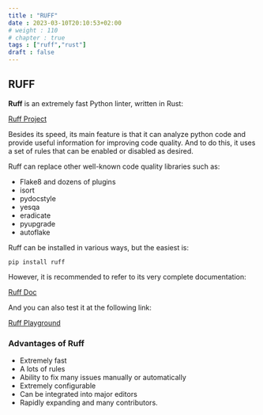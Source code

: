 ```yaml
---
title : "RUFF"
date : 2023-03-10T20:10:53+02:00
# weight : 110
# chapter : true
tags : ["ruff","rust"]
draft : false
---
```


<!-- Hotjar Tracking Code for https://pythonbiellagroup.it -->
<script>
    (function(h,o,t,j,a,r){
        h.hj=h.hj||function(){(h.hj.q=h.hj.q||[]).push(arguments)};
        h._hjSettings={hjid:2847436,hjsv:6};
        a=o.getElementsByTagName('head')[0];
        r=o.createElement('script');r.async=1;
        r.src=t+h._hjSettings.hjid+j+h._hjSettings.hjsv;
        a.appendChild(r);
    })(window,document,'https://static.hotjar.com/c/hotjar-','.js?sv=');
</script>

## RUFF

**Ruff** is an extremely fast Python linter, written in Rust:

[Ruff Project](https://github.com/charliermarsh/ruff "Ruff")

Besides its speed, its main feature is that it can analyze python code and provide useful information for improving code quality. And to do this, it uses a set of rules that can be enabled or disabled as desired.

Ruff can replace other well-known code quality libraries such as:

* Flake8 and dozens of plugins
* isort
* pydocstyle
* yesqa
* eradicate
* pyupgrade
* autoflake

Ruff can be installed in various ways, but the easiest is:

```
pip install ruff
```

However, it is recommended to refer to its very complete documentation:

[Ruff Doc](https://beta.ruff.rs/docs/ "Ruff")

And you can also test it at the following link:

[Ruff Playground](https://play.ruff.rs/)

### Advantages of Ruff

* Extremely fast
* A lots of rules
* Ability to fix many issues manually or automatically
* Extremely configurable
* Can be integrated into major editors
* Rapidly expanding and many contributors.

